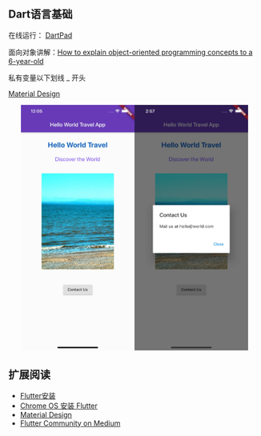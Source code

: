 ## Dart语言基础

在线运行： [DartPad](https://dartpad.dartlang.org/)

面向对象讲解：[How to explain object-oriented programming concepts to a 6-year-old](https://www.freecodecamp.org/news/object-oriented-programming-concepts-21bb035f7260/)


私有变量以下划线 _ 开头

[Material Design](https://material.io/)

<center class="half">
<img src="../images/hello-world-travel.jpg" alt="Hello World Travel" width="45%" ><img src="../images/hello-world-travel-dialog.jpg" alt="Hello World Travel" width="45%" >
</center>

## 扩展阅读

* [Flutter安装](https://flutter.dev/docs/get-started/install)
* [Chrome OS 安装 Flutter](https://proandroiddev.com/flutter-development-on-a-pixelbook-dde984a3fc1e)
* [Material Design](https://material.io/)
* [Flutter Community on Medium](https://medium.com/flutter-community)